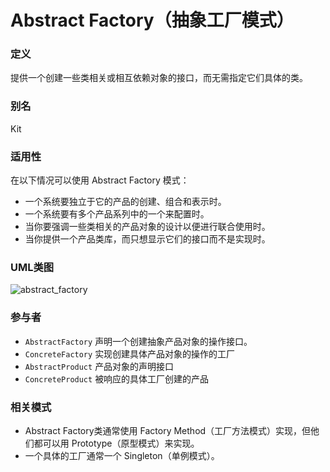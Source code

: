 # Abstract Factory（抽象工厂模式）

### 定义
提供一个创建一些类相关或相互依赖对象的接口，而无需指定它们具体的类。

### 别名
Kit

### 适用性
在以下情况可以使用 Abstract Factory 模式：
* 一个系统要独立于它的产品的创建、组合和表示时。
* 一个系统要有多个产品系列中的一个来配置时。
* 当你要强调一些类相关的产品对象的设计以便进行联合使用时。
* 当你提供一个产品类库，而只想显示它们的接口而不是实现时。

### UML类图
![abstract_factory](http://ohtd7tndv.bkt.clouddn.com/abstract_factory.png)

### 参与者
* `AbstractFactory` 声明一个创建抽象产品对象的操作接口。
* `ConcreteFactory` 实现创建具体产品对象的操作的工厂
* `AbstractProduct` 产品对象的声明接口
* `ConcreteProduct` 被响应的具体工厂创建的产品

### 相关模式
* Abstract Factory类通常使用 Factory Method（工厂方法模式）实现，但他们都可以用 Prototype（原型模式）来实现。
* 一个具体的工厂通常一个 Singleton（单例模式）。